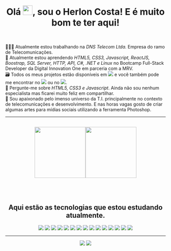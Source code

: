 <h1 align="center">Olá <img src="https://raw.githubusercontent.com/kaueMarques/kaueMarques/master/hi.gif" width="30px">, sou o Herlon Costa! E é muito bom te ter aqui!</h1>

<br>

👷🏻‍♂️ Atualmente estou trabalhando na *DNS Telecom Ltda.* Empresa do ramo de Telecomunicações.<br>
🚀 Atualmente estou aprendendo *HTML5, CSS3, Javascript, ReactJS, Boostrap, SQL Server, HTTP, API, C#, .NET e Linux* no Bootcamp Full-Stack Developer da Digital Innovation One em parceria com a MRV.<br>
🗃️ Todos os meus projetos estão disponíveis em [<img src="https://img.shields.io/badge/-Herlon Costa-05122A?style=flat&logo=github">](https://github.com/herloncosta) e você também pode me encontrar no [<img src="https://img.shields.io/badge/-Linkedin-05122A?style=flat&logo=linkedin">](https://www.linkedin.com/in/herloncosta) ou no [<img src="https://img.shields.io/badge/-Instagram-05122A?style=flat&logo=instagram">](https://instagram.com/herloncosta_/).<br>
💬 Pergunte-me sobre *HTML5, CSS3 e Javascript*. Ainda não sou nenhum especialista mas ficarei muito feliz em compartilhar.<br>
💖 Sou apaixonado pelo imenso universo da T.I. principalmente no contexto de telecomunicações e desenvolvimento. E nas horas vagas gosto de criar algumas artes para mídias sociais utilizando a ferramenta Photoshop.

<hr>
<br>

<div align="center">
  <a href="https://github.com/herloncosta"><img height="160em" src="https://github-readme-stats.vercel.app/api?username=herloncosta&show_icons=true&theme=dracula&include_all_commits=true&count_private=true"/><img height="160em" src="https://github-readme-stats.vercel.app/api/top-langs/?username=herloncosta&layout=compact&langs_count=7&theme=dracula"></a>
</div>

<br>
<br>
<br>
  
<div align="center">
  
  ## Aqui estão as tecnologias que estou estudando atualmente.
  
  <img src="https://img.shields.io/badge/-Git-05122A?style=flat&logo=git">
  <img src="https://img.shields.io/badge/-Github-05122A?style=flat&logo=github">
  <img src="https://img.shields.io/badge/-HTML5-05122A?style=flat&logo=html5">
  <img src="https://img.shields.io/badge/-CSS3-05122A?style=flat&logo=css3">
  <img src="https://img.shields.io/badge/-JavaScript-05122A?style=flat&logo=javascript">
  <img src="https://img.shields.io/badge/-Bootstrap-05122A?style=flat&logo=bootstrap">
  <img src="https://img.shields.io/badge/-Node.js-05122A?style=flat&logo=node.js">
  <img src="https://img.shields.io/badge/-React-05122A?style=flat&logo=react">
  <img src="https://img.shields.io/badge/-MySQL-05122A?style=flat&logo=mysql">
  <img src="https://img.shields.io/badge/-.NET-05122A?style=flat&logo=dotnet">
  <img src="https://img.shields.io/badge/-C Sharp-05122A?style=flat&logo=csharp">
  <img src="https://img.shields.io/badge/-PS-05122A?style=flat&logo=adobephotoshop">
  <img src="https://img.shields.io/badge/-Linux-05122A?style=flat&logo=linux">
  <img src="https://img.shields.io/badge/-Mint-05122A?style=flat&logo=linuxmint">
  <img src="https://img.shields.io/badge/-Ubuntu-05122A?style=flat&logo=ubuntu">
</div>
  
<hr>

<div align="center">    
  <a href="https://api.whatsapp.com/send?phone=5571983012996" target="_blank"><img src="https://img.shields.io/badge/WhatsApp-25D366?style=for-the-badge&logo=whatsapp&logoColor=white" target="_blank"></a> 
  <a href="https://www.linkedin.com/in/herloncosta/" target="_blank"><img src="https://img.shields.io/badge/LinkedIn-0077B5?style=for-the-badge&logo=linkedin&logoColor=white" target="_blank"></a>  
</div>
